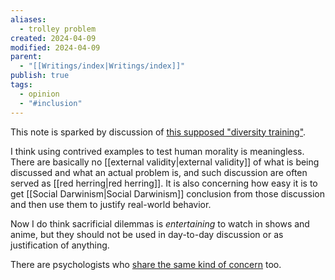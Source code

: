 ```yaml
---
aliases:
  - trolley problem
created: 2024-04-09
modified: 2024-04-09
parent:
  - "[[Writings/index|Writings/index]]"
publish: true
tags:
  - opinion
  - "#inclusion"
---
```


This note is sparked by discussion of [this supposed "diversity training"](https://twitter.com/eyeslasho/status/1776968355540299927?t=adrieWYvtdK6D2H8K4kVNg).

I think using contrived examples to test human morality is meaningless. There are basically no [[external validity|external validity]] of what is being discussed and what an actual problem is, and such discussion are often served as [[red herring|red herring]]. It is also concerning how easy it is to get [[Social Darwinism|Social Darwinism]] conclusion from those discussion and then use them to justify real-world behavior.

Now I do think sacrificial dilemmas is *entertaining* to watch in shows and anime, but they should not be used in day-to-day discussion or as justification of anything.

There are psychologists who [share the same kind of concern](https://escholarship.org/uc/item/5j0215cr) too.